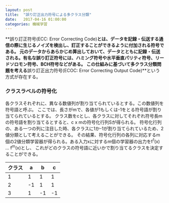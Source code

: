 ```yaml
---
layout: post
title:  "誤り訂正出力符号による多クラス分類"
date:   2017-04-16 01:00:00
categories: 機械学習
---
```


**誤り訂正符号(ECC: Error Correcting Code)**とは、データを記録・伝送する通信の際に生じるノイズを検出し、訂正することができるように付加される符号である。
元のデータからあらかじめ算出しておいて、データとともに記録・伝送される。有名な誤り訂正符号には、ハミング符号や水平垂直パリティ符号、リードソロモン符号、BCH符号などがある。
この仕組みに基づいて多クラス分類問題を考える**誤り訂正出力符号(ECOC: Error Correcting Output Code)**という方式が存在する。

### クラスラベルの符号化

各クラスそれぞれに、異なる数値列が割り当てられているとする。この数値列を符号語と呼ぶ。
ここでは、長さがmで、各値が1もしくは-1をとる符号語が割り当てられているとする。
クラス数をcとし、各クラスに対してそれぞれ符号長mの符号語を割り当てるとすると、c x mの符号化行列Sが得られる。
符号化行列の、ある一つの列に注目した時、各クラスに1か-1が割り当てられているため、2値分類として考えることができる。
その結果、符号化行列の各列に対応するm個の2値分類学習器が得られる。ある入力xに対するm個の学習器の出力をf<sup>1</sup>(x) ... f<sup>m</sup>(x)とし、
これがどのクラスの符号語に近いかで割り当てるクラスを決定することができる。

|クラス  |a  |b  |c  |
|--------|---|---|---|
|1       |1  |1  |1  |
|2       |-1 |1  |1  |
|3       |1  |-1 |-1 |

